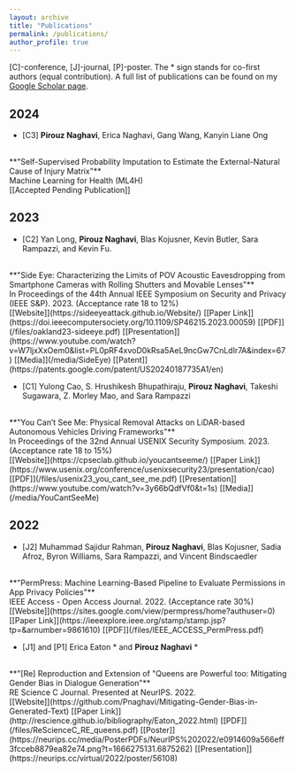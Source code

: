 ```yaml
---
layout: archive
title: "Publications"
permalink: /publications/
author_profile: true
---
```


[C]-conference, [J]-journal, [P]-poster. The * sign stands for co-first authors (equal contribution). 
A full list of publications can be found on my [Google Scholar page](https://scholar.google.com/citations?hl=en&user=cIx9hWcAAAAJ). 

## 2024
* [C3] __Pirouz Naghavi__, Erica Naghavi, Gang Wang, Kanyin Liane Ong
<br/> 
**"Self-Supervised Probability Imputation to Estimate the External-Natural Cause of Injury Matrix"**
<br/>Machine Learning for Health (ML4H)<br/>
[[Accepted Pending Publication]]


## 2023
* [C2] Yan Long, __Pirouz Naghavi__, Blas Kojusner, Kevin Butler, Sara Rampazzi, and Kevin Fu. 
<br/> 
**"Side Eye: Characterizing the Limits of POV Acoustic Eavesdropping from Smartphone Cameras with Rolling Shutters and Movable Lenses"**
<br/>
In Proceedings of the 44th Annual IEEE Symposium on Security and Privacy (IEEE S&P). 2023. (Acceptance rate 18 to 12%)<br/>
[[Website]](https://sideeyeattack.github.io/Website/)  [[Paper Link]](https://doi.ieeecomputersociety.org/10.1109/SP46215.2023.00059)  [[PDF]](/files/oakland23-sideeye.pdf)  [[Presentation]](https://www.youtube.com/watch?v=W7ljxXxOem0&list=PL0pRF4xvoD0kRsa5AeL9ncGw7CnLdIr7A&index=67)  [[Media]](/media/SideEye) [[Patent]](https://patents.google.com/patent/US20240187735A1/en) 

* [C1] Yulong Cao, S. Hrushikesh Bhupathiraju, __Pirouz Naghavi__, Takeshi Sugawara, Z. Morley Mao, and Sara Rampazzi
<br/> 
**"You Can’t See Me: Physical Removal Attacks on LiDAR-based Autonomous Vehicles Driving Frameworks"**
<br/>
In Proceedings of the 32nd Annual USENIX Security Symposium. 2023. (Acceptance rate 18 to 15%)<br/>
[[Website]](https://cpseclab.github.io/youcantseeme/)  [[Paper Link]](https://www.usenix.org/conference/usenixsecurity23/presentation/cao)  [[PDF]](/files/usenix23_you_cant_see_me.pdf)  [[Presentation]](https://www.youtube.com/watch?v=3y66bQdfVf0&t=1s)  [[Media]](/media/YouCantSeeMe)


## 2022
* [J2] Muhammad Sajidur Rahman, __Pirouz Naghavi__, Blas Kojusner, Sadia Afroz, Byron Williams, Sara Rampazzi, and Vincent Bindscaedler
<br/> 
**"PermPress: Machine Learning-Based Pipeline to Evaluate Permissions in App Privacy Policies"**
<br/>
IEEE Access - Open Access Journal. 2022. (Acceptance rate 30%)<br/>
[[Website]](https://sites.google.com/view/permpress/home?authuser=0) [[Paper Link]](https://ieeexplore.ieee.org/stamp/stamp.jsp?tp=&arnumber=9861610)  [[PDF]](/files/IEEE_ACCESS_PermPress.pdf)

* [J1] and [P1] Erica Eaton * and __Pirouz Naghavi__ * 
<br/> 
**"[Re] Reproduction and Extension of "Queens are Powerful too: Mitigating Gender Bias in Dialogue Generation"**
<br/>
RE Science C Journal. Presented at NeurIPS. 2022.<br/>
[[Website]](https://github.com/Pnaghavi/Mitigating-Gender-Bias-in-Generated-Text) [[Paper Link]](http://rescience.github.io/bibliography/Eaton_2022.html)  [[PDF]](/files/ReScienceC_RE_queens.pdf) [[Poster]](https://neurips.cc/media/PosterPDFs/NeurIPS%202022/e0914609a566eff3fcceb8879ea82e74.png?t=1666275131.6875262) [[Presentation]](https://neurips.cc/virtual/2022/poster/56108)